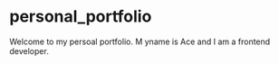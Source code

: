 # personal_portfolio
Welcome to my persoal portfolio. M yname is Ace and I am a frontend developer. 


